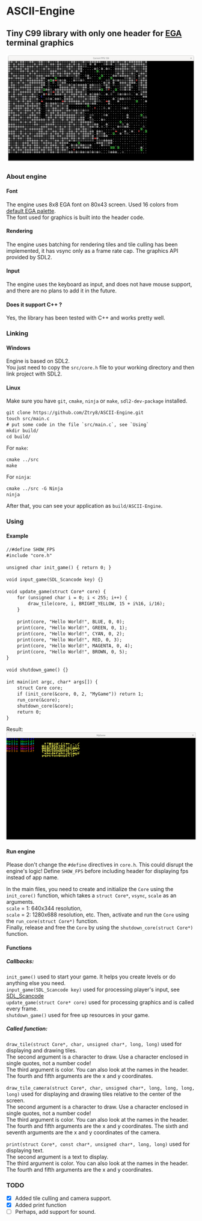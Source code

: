# ASCII-Engine
## Tiny C99 library with only one header for [EGA](https://en.wikipedia.org/wiki/Enhanced_Graphics_Adapter) terminal graphics
![screenshot](https://github.com/Ztry8/ASCII-Engine/blob/main/screenshots/3.png)


### About engine

#### Font
The engine uses 8x8 EGA font on 80x43 screen. Used 16 colors from [default EGA palette](https://en.wikipedia.org/wiki/Enhanced_Graphics_Adapter#Color_palette).  
The font used for graphics is built into the header code.

#### Rendering
The engine uses batching for rendering tiles and tile culling has been implemented, it has vsync only as a frame rate cap. 
The graphics API provided by SDL2. 

#### Input
The engine uses the keyboard as input, and does not have mouse support, and there are no plans to add it in the future.

#### Does it support C++ ?
Yes, the library has been tested with C++ and works pretty well.


### Linking

#### Windows
Engine is based on SDL2.    
You just need to copy the `src/core.h` file to your working directory and then link project with SDL2.   

#### Linux
Make sure you have `git`, `cmake`, `ninja` or `make`, `sdl2-dev-package` installed.
```
git clone https://github.com/Ztry8/ASCII-Engine.git
touch src/main.c
# put some code in the file `src/main.c`, see `Using`
mkdir build/
cd build/
```
For  `make`:
```
cmake ../src
make
```
For  `ninja`:
```
cmake ../src -G Ninja
ninja
```
After that, you can see your application as `build/ASCII-Engine`.


### Using

#### Example
```
//#define SHOW_FPS
#include "core.h"

unsigned char init_game() { return 0; }

void input_game(SDL_Scancode key) {}

void update_game(struct Core* core) {
	for (unsigned char i = 0; i < 255; i++) {
		draw_tile(core, i, BRIGHT_YELLOW, 15 + i%16, i/16);
	}

	print(core, "Hello World!", BLUE, 0, 0);
	print(core, "Hello World!", GREEN, 0, 1);
	print(core, "Hello World!", CYAN, 0, 2);
	print(core, "Hello World!", RED, 0, 3);
	print(core, "Hello World!", MAGENTA, 0, 4);
	print(core, "Hello World!", BROWN, 0, 5);
}

void shutdown_game() {}

int main(int argc, char* args[]) {
	struct Core core;
	if (init_core(&core, 0, 2, "MyGame")) return 1;
	run_core(&core);
	shutdown_core(&core);
	return 0;
}
```
Result:
![screenshot](https://github.com/Ztry8/ASCII-Engine/blob/main/screenshots/example.png)
#### Run engine
Please don't change the `#define` directives in `core.h`. This could disrupt the engine's logic!
Define `SHOW_FPS` before including header for displaying fps instead of app name.  

In the main files, you need to create and initialize the `Core` using the `init_core()` function, which takes a `struct Core*`, `vsync`, `scale` as an arguments.   
`scale` = 1: 640x344 resolution,   
`scale` = 2: 1280x688 resolution, etc. 
Then, activate and run the `Core` using the `run_core(struct Core*)` function.   
Finally, release and free the `Core` by using the `shutdown_core(struct Core*)` function.

#### Functions

##### Callbacks:
`init_game()` used to start your game. It helps you create levels or do anything else you need.   
`input_game(SDL_Scancode key)` used for processing player's input, see [SDL_Scancode](https://wiki.libsdl.org/SDL2/SDL_Scancode)   
`update_game(struct Core* core)` used for processing graphics and is called every frame.   
`shutdown_game()` used for free up resources in your game.   

##### Called function:   
`draw_tile(struct Core*, char, unsigned char*, long, long)` used for displaying and drawing tiles.   
The second argument is a character to draw. Use a character enclosed in single quotes, not a number code!   
The third argument is color. You can also look at the names in the header.   
The fourth and fifth arguments are the x and y coordinates.   

`draw_tile_camera(struct Core*, char, unsigned char*, long, long, long, long)` used for displaying and drawing tiles relative to the center of the screen.   
The second argument is a character to draw. Use a character enclosed in single quotes, not a number code!   
The third argument is color. You can also look at the names in the header.   
The fourth and fifth arguments are the x and y coordinates.
The sixth and seventh arguments are the x and y coordinates of the camera.

`print(struct Core*, const char*, unsigned char*, long, long)` used for displaying text.   
The second argument is a text to display.    
The third argument is color. You can also look at the names in the header.   
The fourth and fifth arguments are the x and y coordinates.

### TODO
- [x] Added tile culling and camera support.
- [x] Added print function
- [ ] Perhaps, add support for sound.
